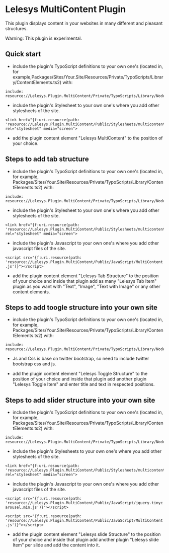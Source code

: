 Lelesys MultiContent Plugin
======================

This plugin displays content in your websites in many different and pleasant structures.

Warning: This plugin is experimental.

Quick start
-----------

* include the plugin's TypoScript definitions to your own one's (located in, for example,Packages/Sites/Your.Site/Resources/Private/TypoScripts/Library/ContentElements.ts2) with:

```
include: resource://Lelesys.Plugin.MultiContent/Private/TypoScripts/Library/NodeTypes.ts2
```

* include the plugin's Stylesheet to your own one's where you add other stylesheets of the site.

```
<link href="{f:uri.resource(path: 'resource://Lelesys.Plugin.MultiContent/Public/Stylesheets/multicontent.css')}" rel="stylesheet" media="screen">
```

* add the plugin content element "Lelesys MultiContent" to the position of your choice.

Steps to add tab structure
------------

* include the plugin's TypoScript definitions to your own one's (located in, for example, Packages/Sites/Your.Site/Resources/Private/TypoScripts/Library/ContentElements.ts2) with:

```
include: resource://Lelesys.Plugin.MultiContent/Private/TypoScripts/Library/NodeTypes.ts2
```

* include the plugin's Stylesheet to your own one's where you add other stylesheets of the site.

```
<link href="{f:uri.resource(path: 'resource://Lelesys.Plugin.MultiContent/Public/Stylesheets/multicontent.css')}" rel="stylesheet" media="screen">
```

* include the plugin's Javascript to your own one's where you add other javascript files of the site.

```<script src="{f:uri.resource(path: 'resource://Lelesys.Plugin.MultiContent/Public/JavaScript/MultiContent.js')}"></script>```

* add the plugin content element "Lelesys Tab Structure" to the position of your choice and inside that
plugin add as many "Lelesys Tab Item" plugin as you want with "Text", "Image", "Text with Image" or any
other content elements.

Steps to add toogle structure into your own site
------------------------------------------------

* include the plugin's TypoScript definitions to your own one's (located in, for example, Packages/Sites/Your.Site/Resources/Private/TypoScripts/Library/ContentElements.ts2) with:

```
include: resource://Lelesys.Plugin.MultiContent/Private/TypoScripts/Library/NodeTypes.ts2
```

* Js and Css is base on twitter bootstrap, so need to include twitter bootstrap css and js.

* add the plugin content element "Lelesys Toggle Structure" to the position of your choice and inside that
plugin add another plugin "Lelesys Toggle Item" and enter title and text in respected positions.

Steps to add slider structure into your own site
------------------------------------------------

* include the plugin's TypoScript definitions to your own one's (located in, for example, Packages/Sites/Your.Site/Resources/Private/TypoScripts/Library/ContentElements.ts2) with:

```
include: resource://Lelesys.Plugin.MultiContent/Private/TypoScripts/Library/NodeTypes.ts2
```

* include the plugin's Stylesheets to your own one's where you add other stylesheets of the site.

```
<link href="{f:uri.resource(path: 'resource://Lelesys.Plugin.MultiContent/Public/Stylesheets/multicontent.css')}" rel="stylesheet" media="screen">
```

* include the plugin's Javascript to your own one's where you add other javascript files of the site.

```<script src="{f:uri.resource(path: 'resource://Lelesys.Plugin.MultiContent/Public/JavaScript/jquery.tinycarousel.min.js')}"></script>```

```<script src="{f:uri.resource(path: 'resource://Lelesys.Plugin.MultiContent/Public/JavaScript/MultiContent.js')}"></script>```

* add the plugin content element "Lelesys slide Structure" to the position of your choice and inside that
plugin add another plugin "Lelesys slide Item" per slide and add the content into it.